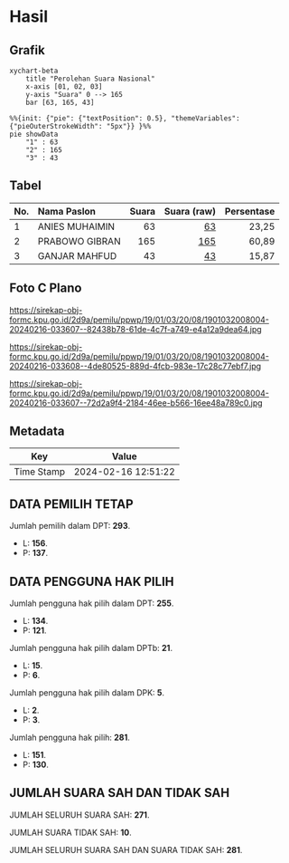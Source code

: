 # Hasil

## Grafik

```mermaid
xychart-beta
    title "Perolehan Suara Nasional"
    x-axis [01, 02, 03]
    y-axis "Suara" 0 --> 165
    bar [63, 165, 43]
```

```mermaid
%%{init: {"pie": {"textPosition": 0.5}, "themeVariables": {"pieOuterStrokeWidth": "5px"}} }%%
pie showData
    "1" : 63
    "2" : 165
    "3" : 43
```

## Tabel

| No. | Nama Paslon    | Suara | Suara (raw) | Persentase |
|:--- |:-------------- | -----:| -----------:| ----------:|
| 1   | ANIES MUHAIMIN | 63    | [63][p-1]   | 23,25      |
| 2   | PRABOWO GIBRAN | 165   | [165][p-2]  | 60,89      |
| 3   | GANJAR MAHFUD  | 43    | [43][p-3]   | 15,87      |


[p-1]: https://github.com/gigit-pemilu/pemilu-2024/blob/main/pilpres/hitung-suara/sub/19-kepulauan-bangka-belitung/sub/01-bangka/sub/03-merawang/sub/2008-air-anyir/sub/004-tps/sub/paslon-1.txt
[p-2]: https://github.com/gigit-pemilu/pemilu-2024/blob/main/pilpres/hitung-suara/sub/19-kepulauan-bangka-belitung/sub/01-bangka/sub/03-merawang/sub/2008-air-anyir/sub/004-tps/sub/paslon-2.txt
[p-3]: https://github.com/gigit-pemilu/pemilu-2024/blob/main/pilpres/hitung-suara/sub/19-kepulauan-bangka-belitung/sub/01-bangka/sub/03-merawang/sub/2008-air-anyir/sub/004-tps/sub/paslon-3.txt

## Foto C Plano

https://sirekap-obj-formc.kpu.go.id/2d9a/pemilu/ppwp/19/01/03/20/08/1901032008004-20240216-033607--82438b78-61de-4c7f-a749-e4a12a9dea64.jpg

https://sirekap-obj-formc.kpu.go.id/2d9a/pemilu/ppwp/19/01/03/20/08/1901032008004-20240216-033608--4de80525-889d-4fcb-983e-17c28c77ebf7.jpg

https://sirekap-obj-formc.kpu.go.id/2d9a/pemilu/ppwp/19/01/03/20/08/1901032008004-20240216-033607--72d2a9f4-2184-46ee-b566-16ee48a789c0.jpg


## Metadata

| Key        | Value               |
| ---------- | ------------------- |
| Time Stamp | 2024-02-16 12:51:22 |


## DATA PEMILIH TETAP

Jumlah pemilih dalam DPT: **293**.
 * L: **156**.
 * P: **137**.

## DATA PENGGUNA HAK PILIH

Jumlah pengguna hak pilih dalam DPT: **255**.
 * L: **134**.
 * P: **121**.

Jumlah pengguna hak pilih dalam DPTb: **21**.
 * L: **15**.
 * P: **6**.

Jumlah pengguna hak pilih dalam DPK: **5**.
 * L: **2**.
 * P: **3**.

Jumlah pengguna hak pilih: **281**.
 * L: **151**.
 * P: **130**.

## JUMLAH SUARA SAH DAN TIDAK SAH

JUMLAH SELURUH SUARA SAH: **271**.

JUMLAH SUARA TIDAK SAH: **10**.

JUMLAH SELURUH SUARA SAH DAN SUARA TIDAK SAH: **281**.


